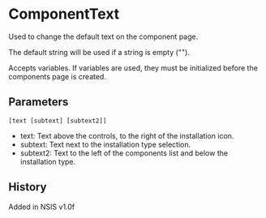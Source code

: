 # ComponentText

Used to change the default text on the component page.

The default string will be used if a string is empty ("").

Accepts variables. If variables are used, they must be initialized before the components page is created.

## Parameters

    [text [subtext] [subtext2]]

* text: Text above the controls, to the right of the installation icon.
* subtext: Text next to the installation type selection.
* subtext2: Text to the left of the components list and below the installation type.

## History

Added in NSIS v1.0f
